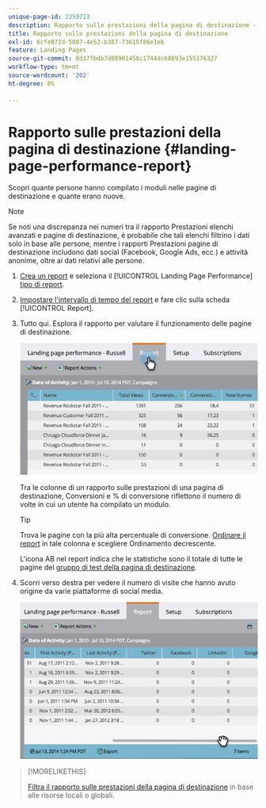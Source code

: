 ```yaml
---
unique-page-id: 2359713
description: Rapporto sulle prestazioni della pagina di destinazione - Documenti Marketo - Documentazione del prodotto
title: Rapporto sulle prestazioni della pagina di destinazione
exl-id: 6cfe072d-5087-4e52-b387-73615f86e1eb
feature: Landing Pages
source-git-commit: 0d37fbdb7d08901458c1744dc68893e155176327
workflow-type: tm+mt
source-wordcount: '202'
ht-degree: 0%

---
```


# Rapporto sulle prestazioni della pagina di destinazione {#landing-page-performance-report}

Scopri quante persone hanno compilato i moduli nelle pagine di destinazione e quante erano nuove.

>[!NOTE]
>
>Se noti una discrepanza nei numeri tra il rapporto Prestazioni elenchi avanzati e pagine di destinazione, è probabile che tali elenchi filtrino i dati solo in base alle persone, mentre i rapporti Prestazioni pagine di destinazione includono dati social (Facebook, Google Ads, ecc.) e attività anonime, oltre ai dati relativi alle persone.

1. [Crea un report](/help/marketo/product-docs/reporting/basic-reporting/creating-reports/create-a-report-in-a-program.md) e seleziona il [!UICONTROL Landing Page Performance] [tipo di report](/help/marketo/product-docs/reporting/basic-reporting/report-types/report-type-overview.md).
1. [Impostare l&#39;intervallo di tempo del report](/help/marketo/product-docs/reporting/basic-reporting/editing-reports/change-a-report-time-frame.md) e fare clic sulla scheda [!UICONTROL Report].
1. Tutto qui. Esplora il rapporto per valutare il funzionamento delle pagine di destinazione.

   ![](assets/image2014-9-16-15-3a53-3a33.png)

   Tra le colonne di un rapporto sulle prestazioni di una pagina di destinazione, Conversioni e % di conversione riflettono il numero di volte in cui un utente ha compilato un modulo.

   >[!TIP]
   >
   >Trova le pagine con la più alta percentuale di conversione. [Ordinare il report](/help/marketo/product-docs/reporting/basic-reporting/editing-reports/sort-report-on-columns.md) in tale colonna e scegliere Ordinamento decrescente.

   L&#39;icona AB nel report indica che le statistiche sono il totale di tutte le pagine del [gruppo di test della pagina di destinazione](/help/marketo/product-docs/demand-generation/landing-pages/understanding-landing-pages/landing-page-test-groups.md).

1. Scorri verso destra per vedere il numero di visite che hanno avuto origine da varie piattaforme di social media.

   ![](assets/image2014-9-16-15-3a54-3a27.png)

>[!MORELIKETHIS]
>
>[Filtra il rapporto sulle prestazioni della pagina di destinazione](/help/marketo/product-docs/demand-generation/landing-pages/landing-page-actions/filter-a-landing-page-performance-report.md) in base alle risorse locali o globali.
